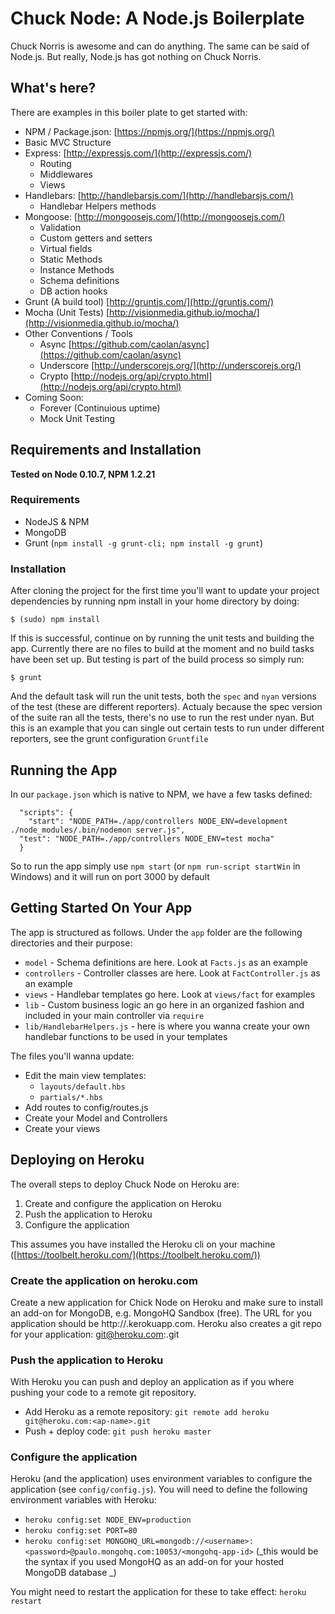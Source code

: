 # Chuck Node: A Node.js Boilerplate

Chuck Norris is awesome and can do anything.  The same can be said of Node.js.  But really, Node.js has got nothing on Chuck Norris.

## What's here?
There are examples in this boiler plate to get started with:

 - NPM / Package.json: [https://npmjs.org/](https://npmjs.org/)
 - Basic MVC Structure
 - Express: [http://expressjs.com/](http://expressjs.com/)
    - Routing
    - Middlewares
    - Views
 - Handlebars: [http://handlebarsjs.com/](http://handlebarsjs.com/)
    - Handlebar Helpers methods
 - Mongoose: [http://mongoosejs.com/](http://mongoosejs.com/)
    - Validation
    - Custom getters and setters
    - Virtual fields
    - Static Methods
    - Instance Methods
    - Schema definitions
    - DB action hooks
 - Grunt (A build tool) [http://gruntjs.com/](http://gruntjs.com/)
 - Mocha (Unit Tests) [http://visionmedia.github.io/mocha/](http://visionmedia.github.io/mocha/)
 - Other Conventions / Tools
    - Async [https://github.com/caolan/async](https://github.com/caolan/async)
    - Underscore [http://underscorejs.org/](http://underscorejs.org/)
    - Crypto [http://nodejs.org/api/crypto.html](http://nodejs.org/api/crypto.html)
- Coming Soon:
    - Forever (Continuious uptime)
    - Mock Unit Testing

## Requirements and Installation

__Tested on Node 0.10.7, NPM 1.2.21__

### Requirements
 - NodeJS & NPM
 - MongoDB
 - Grunt (`npm install -g grunt-cli; npm install -g grunt`)

### Installation

After cloning the project for the first time you'll want to update your project dependencies by running npm install in your home directory by doing:

    $ (sudo) npm install

If this is successful, continue on by running the unit tests and building the app.  Currently there are no files to build at the moment and no build tasks have been set up.  But testing is part of the build process so simply run:

    $ grunt

And the default task will run the unit tests, both the `spec` and `nyan` versions of the test (these are different reporters).  Actualy because the spec version of the suite ran all the tests, there's no use to run the rest under nyan.  But this is an example that you can single out certain tests to run under different reporters, see the grunt configuration `Gruntfile`


## Running the App

In our `package.json` which is native to NPM, we have a few tasks defined:

      "scripts": {
        "start": "NODE_PATH=./app/controllers NODE_ENV=development ./node_modules/.bin/nodemon server.js",
      "test": "NODE_PATH=./app/controllers NODE_ENV=test mocha"
      }
      
So to run the app simply use `npm start` (or `npm run-script startWin` in Windows) and it will run on port 3000 by default

## Getting Started On Your App

The app is structured as follows.  Under the `app` folder are the following directories and their purpose:

 - `model` - Schema definitions are here.  Look at `Facts.js` as an example
 - `controllers` - Controller classes are here.  Look at `FactController.js` as an example
 - `views` - Handlebar templates go here.  Look at `views/fact` for examples
 - `lib` - Custom business logic an go here in an organized fashion and included in your main controller via `require`
 - `lib/HandlebarHelpers.js` - here is where you wanna create your own handlebar functions to be used in your templates
 
    
The files you'll wanna update:
    
 - Edit the main view templates:
    -  `layouts/default.hbs`
    - `partials/*.hbs `   
 - Add routes to config/routes.js
 - Create your Model and Controllers
 - Create your views
 
 
## Deploying on Heroku

The overall steps to deploy Chuck Node on Heroku are:

1. Create and configure the application on Heroku
2. Push the application to Heroku
3. Configure the application

This assumes you have installed the Heroku cli on your machine ([https://toolbelt.heroku.com/](https://toolbelt.heroku.com/))


### Create the application on heroku.com

Create a new application for Chick Node on Heroku and make sure to install an add-on for MongoDB, e.g. MongoHQ Sandbox (free).
The URL for you application should be http://<app-name>.kerokuapp.com.
Heroku also creates a git repo for your application: git@heroku.com:<ap-name>.git

### Push the application to Heroku

With Heroku you can push and deploy an application as if you where pushing your code to a remote git repository.

- Add Heroku as a remote repository: `git remote add heroku git@heroku.com:<ap-name>.git`
- Push + deploy code: `git push heroku master`

### Configure the application

Heroku (and the application) uses environment variables to configure the application (see `config/config.js`). You will need to define the following environment variables with Heroku:

- `heroku config:set NODE_ENV=production`
- `heroku config:set PORT=80`
- `heroku config:set MONGOHQ_URL=mongodb://<username>:<password>@paulo.mongohq.com:10053/<mongohq-app-id>` (_this would be the syntax if you used MongoHQ as an add-on for your hosted MongoDB database _)

You might need to restart the application for these to take effect: `heroku restart`





